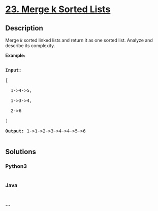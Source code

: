 # [23. Merge k Sorted Lists](https://leetcode.com/problems/merge-k-sorted-lists)

## Description
<p>Merge <em>k</em> sorted linked lists and return it as one sorted list. Analyze and describe its complexity.</p>



<p><strong>Example:</strong></p>



<pre>

<strong>Input:</strong>

[

&nbsp; 1-&gt;4-&gt;5,

&nbsp; 1-&gt;3-&gt;4,

&nbsp; 2-&gt;6

]

<strong>Output:</strong> 1-&gt;1-&gt;2-&gt;3-&gt;4-&gt;4-&gt;5-&gt;6

</pre>




## Solutions


<!-- tabs:start -->

### **Python3**

```python

```

### **Java**

```java

```

### **...**
```

```

<!-- tabs:end -->
